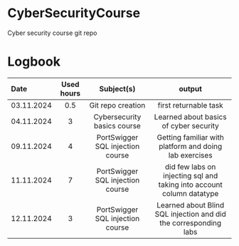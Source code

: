 # CyberSecurityCourse
Cyber security course git repo

# Logbook

| Date | Used hours | Subject(s) | output |
| :---     |    :---:     |  :---: | :---: |
|03.11.2024 | 0.5 | Git repo creation | first returnable task |
|04.11.2024 | 3   | Cybersecurity basics course | Learned about basics of cyber security |
|09.11.2024 | 4    | PortSwigger SQL injection course |Getting familiar with platform and doing lab exercises | 
|11.11.2024 | 7  | PortSwigger SQL injection course | did few labs on injecting sql and taking into account column datatype |
|12.11.2024 | 3  | PortSwigger SQL injection course | Learned about Blind SQL injection and did the corresponding labs |
